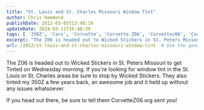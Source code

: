 ```yaml
---
title: "St. Louis and St. Charles Missouri Window Tint"
author: Chris Hammond
publishDate: 2012-03-05T13:40:19
updateDate: 2024-03-11T16:48:30
tags: [ '350Z', 'Cars', 'Corvette', 'Corvette Z06', 'Corvettez06', 'CorvetteZ06org', 'Project 350Z', 'Project350z', 'Project350zcom' ]
excerpt: "The Z06 is headed out to Wicked Stickers in St. Peters Missouri to get Tinted on Wednesday morning. If you&#39;re looking for window tint in the St. Louis or St. Charles areas be sure to stop by Wicked Stickers. They also tinted my 350Z a few years back, an awesome job and it held up without any issues whatsoever. If you head out there, be sure to tell them CorvetteZ06.org sent you! "
url: /2012/st-louis-and-st-charles-missouri-window-tint  # Use the generated URL with year
---
```

<p>The Z06 is headed out to Wicked Stickers in St. Peters Missouri to get Tinted on Wednesday morning. If you&#39;re looking for window tint in the St. Louis or St. Charles areas be sure to stop by Wicked Stickers. They also tinted my 350Z a few years back, an awesome job and it held up without any issues whatsoever.</p>  <p>If you head out there, be sure to tell them CorvetteZ06.org sent you!</p> 
